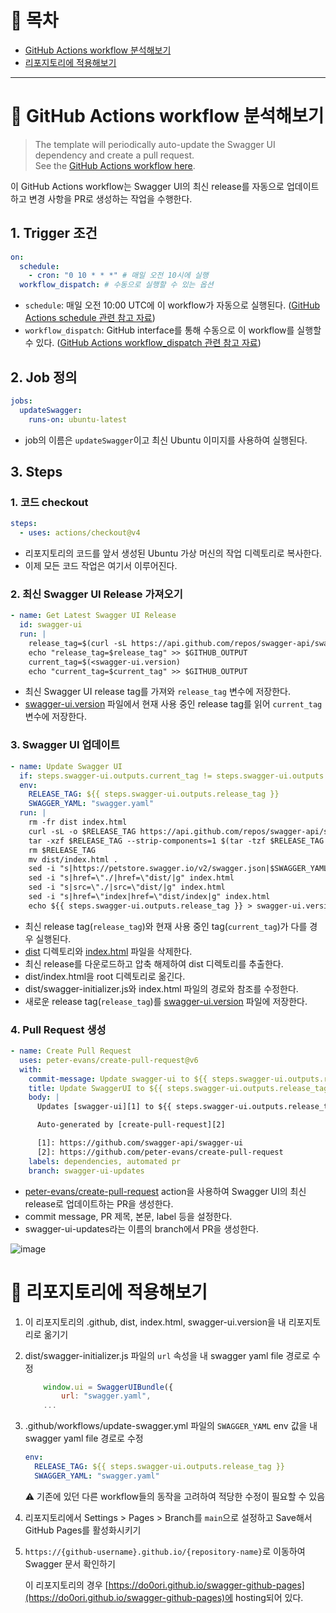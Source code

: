 # 📑 목차

- [GitHub Actions workflow 분석해보기](#-github-actions-workflow-분석해보기)
- [리포지토리에 적용해보기](#-리포지토리에-적용해보기)

---

# 🧐 GitHub Actions workflow 분석해보기

> The template will periodically auto-update the Swagger UI dependency and create a pull request.
> <br>
> See the [GitHub Actions workflow here](https://github.com/peter-evans/swagger-github-pages/blob/master/.github/workflows/update-swagger.yml).

이 GitHub Actions workflow는 Swagger UI의 최신 release를 자동으로 업데이트하고 변경 사항을 PR로 생성하는 작업을 수행한다.

## 1. Trigger 조건

```yaml
on:
  schedule:
    - cron: "0 10 * * *" # 매일 오전 10시에 실행
  workflow_dispatch: # 수동으로 실행할 수 있는 옵션
```

- `schedule`: 매일 오전 10:00 UTC에 이 workflow가 자동으로 실행된다. ([GitHub Actions schedule 관련 참고 자료](https://docs.github.com/en/actions/using-workflows/events-that-trigger-workflows#schedule))
- `workflow_dispatch`: GitHub interface를 통해 수동으로 이 workflow를 실행할 수 있다. ([GitHub Actions workflow_dispatch 관련 참고 자료](https://docs.github.com/en/actions/using-workflows/events-that-trigger-workflows#workflow_dispatch))

## 2. Job 정의

```yaml
jobs:
  updateSwagger:
    runs-on: ubuntu-latest
```

- job의 이름은 `updateSwagger`이고 최신 Ubuntu 이미지를 사용하여 실행된다.

## 3. Steps

### 1. 코드 checkout

```yaml
steps:
  - uses: actions/checkout@v4
```

- 리포지토리의 코드를 앞서 생성된 Ubuntu 가상 머신의 작업 디렉토리로 복사한다.
- 이제 모든 코드 작업은 여기서 이루어진다.

### 2. 최신 Swagger UI Release 가져오기

```yaml
- name: Get Latest Swagger UI Release
  id: swagger-ui
  run: |
    release_tag=$(curl -sL https://api.github.com/repos/swagger-api/swagger-ui/releases/latest | jq -r ".tag_name")
    echo "release_tag=$release_tag" >> $GITHUB_OUTPUT
    current_tag=$(<swagger-ui.version)
    echo "current_tag=$current_tag" >> $GITHUB_OUTPUT
```

- 최신 Swagger UI release tag를 가져와 `release_tag` 변수에 저장한다.
- [swagger-ui.version](swagger-ui.version) 파일에서 현재 사용 중인 release tag를 읽어 `current_tag` 변수에 저장한다.

### 3. Swagger UI 업데이트

```yaml
- name: Update Swagger UI
  if: steps.swagger-ui.outputs.current_tag != steps.swagger-ui.outputs.release_tag
  env:
    RELEASE_TAG: ${{ steps.swagger-ui.outputs.release_tag }}
    SWAGGER_YAML: "swagger.yaml"
  run: |
    rm -fr dist index.html
    curl -sL -o $RELEASE_TAG https://api.github.com/repos/swagger-api/swagger-ui/tarball/$RELEASE_TAG
    tar -xzf $RELEASE_TAG --strip-components=1 $(tar -tzf $RELEASE_TAG | head -1 | cut -f1 -d"/")/dist
    rm $RELEASE_TAG
    mv dist/index.html .
    sed -i "s|https://petstore.swagger.io/v2/swagger.json|$SWAGGER_YAML|g" dist/swagger-initializer.js
    sed -i "s|href=\"./|href=\"dist/|g" index.html
    sed -i "s|src=\"./|src=\"dist/|g" index.html
    sed -i "s|href=\"index|href=\"dist/index|g" index.html
    echo ${{ steps.swagger-ui.outputs.release_tag }} > swagger-ui.version
```

- 최신 release tag(`release_tag`)와 현재 사용 중인 tag(`current_tag`)가 다를 경우 실행된다.
- [dist](dist) 디렉토리와 [index.html](index.html) 파일을 삭제한다.
- 최신 release를 다운로드하고 압축 해제하여 dist 디렉토리를 추출한다.
- dist/index.html을 root 디렉토리로 옮긴다.
- dist/swagger-initializer.js와 index.html 파일의 경로와 참조를 수정한다.
- 새로운 release tag(`release_tag`)를 [swagger-ui.version](swagger-ui.version) 파일에 저장한다.

### 4. Pull Request 생성

```yaml
- name: Create Pull Request
  uses: peter-evans/create-pull-request@v6
  with:
    commit-message: Update swagger-ui to ${{ steps.swagger-ui.outputs.release_tag }}
    title: Update SwaggerUI to ${{ steps.swagger-ui.outputs.release_tag }}
    body: |
      Updates [swagger-ui][1] to ${{ steps.swagger-ui.outputs.release_tag }}

      Auto-generated by [create-pull-request][2]

      [1]: https://github.com/swagger-api/swagger-ui
      [2]: https://github.com/peter-evans/create-pull-request
    labels: dependencies, automated pr
    branch: swagger-ui-updates
```

- [peter-evans/create-pull-request](https://github.com/peter-evans/create-pull-request) action을 사용하여 Swagger UI의 최신 release로 업데이트하는 PR을 생성한다.
- commit message, PR 제목, 본문, label 등을 설정한다.
- swagger-ui-updates라는 이름의 branch에서 PR을 생성한다.

![image](https://github.com/do0ori/swagger-github-pages/assets/71831926/b733f86c-f7bc-4e1e-aef8-40b9d5903992)

# 🚀 리포지토리에 적용해보기

1. 이 리포지토리의 .github, dist, index.html, swagger-ui.version을 내 리포지토리로 옮기기

2. dist/swagger-initializer.js 파일의 `url` 속성을 내 swagger yaml file 경로로 수정

   ```js
       window.ui = SwaggerUIBundle({
           url: "swagger.yaml",
       ...
   ```

3. .github/workflows/update-swagger.yml 파일의 `SWAGGER_YAML` env 값을 내 swagger yaml file 경로로 수정

   ```yaml
   env:
     RELEASE_TAG: ${{ steps.swagger-ui.outputs.release_tag }}
     SWAGGER_YAML: "swagger.yaml"
   ```

   ⚠️ 기존에 있던 다른 workflow들의 동작을 고려하여 적당한 수정이 필요할 수 있음

4. 리포지토리에서 Settings > Pages > Branch를 `main`으로 설정하고 Save해서 GitHub Pages를 활성화시키기

5. `https://{github-username}.github.io/{repository-name}`로 이동하여 Swagger 문서 확인하기

   이 리포지토리의 경우 [https://do0ori.github.io/swagger-github-pages](https://do0ori.github.io/swagger-github-pages)에 hosting되어 있다.
